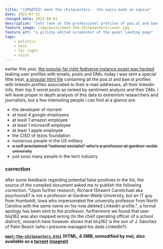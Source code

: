 ```yaml
---
title: "(UPDATED) meet the shitpoasters - the nazis made an oopsie"
date: 2023-07-31
changed_date: 2023-08-01
description: "lets look at the professional profiles of poa.st and bae.st users"
feature_image: /img/posts/meet-the-shitpoasters/cover.jpg
feature_alt: "a glitchy edited screenshot of the poast landing page"
tags:
    - politics
    - hack
    - far right
    - osint
---
```


earlier this year, [the popular far right fediverse instance poast was hacked](https://www.dailydot.com/debug/leak-poast-kiwi-farms/) leaking user profiles with emails, posts and DMs. today i was sent a special little treat, [a singular html file](/files/posts/meet-the-shitpoasters/meet-the-shitpoasters.html) containing all the poa.st and bae.st profiles with linkedin profiles associated to their e-mail addresses, all their linkedin info, their top 5 worst posts as ranked by sentiment analysis and their DMs. i will leave proper in depth analysis of this data to extremism researchers and journalists, but a few interesting people i can find at a glance are:

- the developer of rtorrent
- at least 4 google employees
- at least 1 amazon employee
- at least 1 microsoft employee
- at least 1 apple employee
- the CISO of tezos foundation
- numerous people in the US military
- ~~a self proclaimed "national socialist" who's a professor at gardner-webb university~~
- just sooo many people in the tech industry

### correction

after some feedback regarding potential false positives in the list, the source of the compiled document asked me to publish the following correction: "Upon further research, Richard (Shawn) Carmichael aka psychosis67 is not a professor at Gardner-Webb University, but an IT guy from Humboldt, Iowa who impersonated the university professor from North Carolina with the same name on his now deleted LinkedIn profile.", a formal apology has been sent to the professor. furthermore we found that user bluj162 was also mapped wrong (to the chief operating officer of a school district), research here however shows that bluj162 is the son of J. Sanchez of Palm Beach (who i presume managed his dads LinkedIn?).

**[`meet-the-shitpoasters.html`](/files/posts/meet-the-shitpoasters/meet-the-shitpoasters.html) (HTML, 4.5MB, unmodified by me), also available as a [torrent](/files/posts/meet-the-shitpoasters/meet-the-shitpoasters.html.torrent) ([magnet](magnet:?xt=urn:btih:11cbf384d275d0f0387b30d8ef4f9ff1d6e45861&dn=meet-the-shitpoasters.html))**
